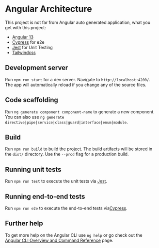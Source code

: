# Angular Architecture

This project is not far from Angular auto generated application, what you get with this project:
- [Angular 13](https://angular.io/)
- [Cypress](https://www.cypress.io/) for e2e
- [Jest](https://jestjs.io/) for Unit Testing
- [Tailwindcss](https://tailwindcss.com/) 

## Development server

Run `npm run start` for a dev server. Navigate to `http://localhost:4200/`. The app will automatically reload if you change any of the source files.

## Code scaffolding

Run `ng generate component component-name` to generate a new component. You can also use `ng generate directive|pipe|service|class|guard|interface|enum|module`.

## Build

Run `npm run build` to build the project. The build artifacts will be stored in the `dist/` directory. Use the `--prod` flag for a production build.

## Running unit tests

Run `npm run test` to execute the unit tests via [Jest](https://jestjs.io/).

## Running end-to-end tests

Run `npm run e2e` to execute the end-to-end tests via[Cypress](https://www.cypress.io/).

## Further help

To get more help on the Angular CLI use `ng help` or go check out the [Angular CLI Overview and Command Reference](https://angular.io/cli) page.
